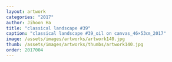 ```yaml
---
layout: artwork
categories: "2017"
author: Jihoon Ha
title: "classical landscape #39"
caption: "classical landscape #39_oil on canvas_46×53㎝_2017"
image: /assets/images/artworks/artwork140.jpg
thumb: /assets/images/artworks/thumbs/artwork140.jpg
order: 2017004
---
```

